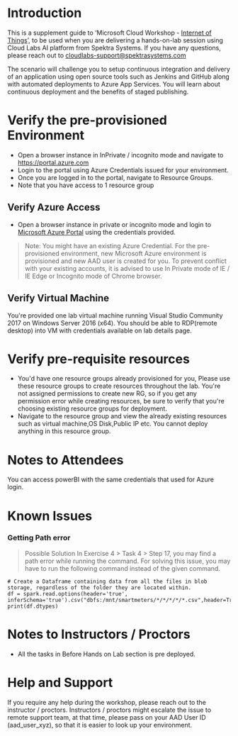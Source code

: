 # Introduction

This is a supplement guide to ‘Microsoft Cloud Workshop - [Internet of Things](https://github.com/Microsoft/MCW-Internet-of-Things/blob/master/Hands-on%20lab/HOL%20step-by-step%20-%20Internet%20of%20Things.md)’, to be used when you are delivering a hands-on-lab session using Cloud Labs AI platform from Spektra Systems. If you have any questions, please reach out to cloudlabs-support@spektrasystems.com

The scenario will challenge you to setup continuous integration and delivery of an application using open source tools such as Jenkins and GitHub along with automated deployments to Azure App Services. You will learn about continuous deployment and the benefits of staged publishing.

# Verify the pre-provisioned Environment

* Open a browser instance in InPrivate / incognito mode and navigate to https://portal.azure.com 
* Login to the portal using Azure Credentials issued for your environment.  
* Once you are logged in to the portal, navigate to Resource Groups. 
* Note that you have access to 1 resource group  


## Verify Azure Access

* Open a browser instance in private or incognito mode and login to [Microsoft Azure Portal](https://portal.azure.com) using the credentials provided.

> Note: You might have an existing Azure Credential. For the pre-provisioned environment, new Microsoft Azure environment is provisioned and new AAD user is created for you. To prevent conflict with your existing accounts, it is advised to use In Private mode of IE / IE Edge or Incognito mode of Chrome browser.

## Verify Virtual Machine

You're provided one lab virtual machine running Visual Studio Community 2017 on Windows Server 2016 (x64). You should be able to RDP(remote desktop) into VM with credentials available on lab details page.


# Verify pre-requisite resources
* You'd have one resource groups already provisioned for you, Please use these resource groups to create resources throughout the lab. You're not assigned permissions to create new RG, so if you get any permission error while creating resources, be sure to verify that you're choosing existing resource groups for deployment.
* Navigate to the resource group and view the already existing resources such as virtual machine,OS Disk,Public IP etc. You cannot deploy anything in this resource group.

# Notes to Attendees
You can access powerBI with the same credentials that used for Azure login.
    
# Known Issues
### Getting Path error
> Possible Solution
In Exercise 4 > Task 4 > Step 17, you may find a path error while running the command.
For solving this issue, you may have to run the following command instead of the given command.
```
# Create a Dataframe containing data from all the files in blob storage, regardless of the folder they are located within.
df = spark.read.options(header='true', inferSchema='true').csv("dbfs:/mnt/smartmeters/*/*/*/*/*.csv",header=True)
print(df.dtypes)
```
# Notes to Instructors / Proctors

* All the tasks in Before Hands on Lab section is pre deployed.


# Help and Support

If you require any help during the workshop, please reach out to the instructor / proctors. Instructors / proctors might escalate the issue to remote support team, at that time, please pass on your AAD User ID (aad_user_xyz), so that it is easier to look up your environment.


